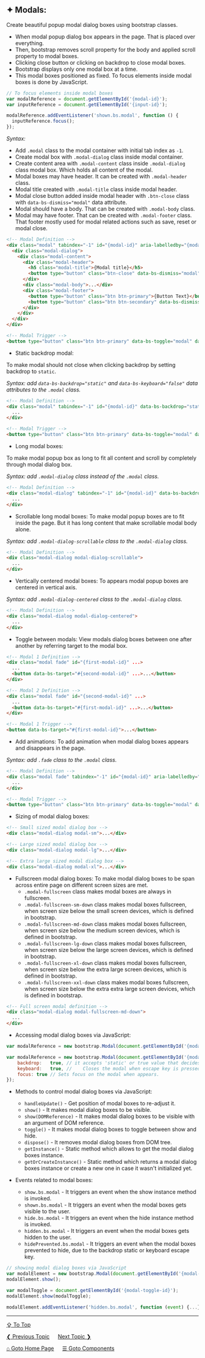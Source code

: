 ## &#10022; Modals:
Create beautiful popup modal dialog boxes using bootstrap classes.
- When modal popup dialog box appears in the page. That is placed over everything. 
- Then, bootstrap removes scroll property for the body and applied scroll property to modal boxes. 
- Clicking close button or clicking on backdrop to close modal boxes.
- Bootstrap displays only one modal box at a time.
- This modal boxes positioned as fixed. To focus elements inside modal boxes is done by JavaScript.

```javascript
// To focus elements inside modal boxes
var modalReference = document.getElementById('{modal-id}');
var inputReference = document.getElementById('{input-id}');

modalReference.addEventListener('shown.bs.modal', function () {
  inputReference.focus();
});
```

*Syntax:* 
- Add `.modal` class to the modal container with initial tab index as `-1`.
- Create modal box with `.modal-dialog` class inside modal container.
- Create content area with `.modal-content` class inside `.modal-dialog` class modal box. Which holds all content of the modal.
- Modal boxes may have header. It can be created with `.modal-header` class.
- Modal title created with `.modal-title` class inside modal header.
- Modal close button added inside modal header with `.btn-close` class with `data-bs-dismiss="modal"` data attribute.
- Modal should have a body. That can be created with `.modal-body` class.
- Modal may have footer. That can be created with `.modal-footer` class. That footer mostly used for modal related actions such as save, reset or modal close.

```html
<!-- Modal Definition -->
<div class="modal" tabindex="-1" id="{modal-id}" aria-labelledby="{modal-label}" aria-hidden="true">
  <div class="modal-dialog">
    <div class="modal-content">
      <div class="modal-header">
        <h5 class="modal-title">{Modal title}</h5>
        <button type="button" class="btn-close" data-bs-dismiss="modal" aria-label="Close"></button>
      </div>
      <div class="modal-body">...</div>
      <div class="modal-footer">
        <button type="button" class="btn btn-primary">{Button Text}</button>
        <button type="button" class="btn btn-secondary" data-bs-dismiss="modal">{Button Text}</button>
      </div>
    </div>
  </div>
</div>

<!-- Modal Trigger -->
<button type="button" class="btn btn-primary" data-bs-toggle="modal" data-bs-target="#{modal-id}">{Button Text}</button>
```

- Static backdrop modal:

To make modal should not close when clicking backdrop by setting backdrop to `static`. 

*Syntax: add `data-bs-backdrop="static"` and `data-bs-keyboard="false"` data attributes to the `.modal` class.*
 
```html
<!-- Modal Definition -->
<div class="modal" tabindex="-1" id="{modal-id}" data-bs-backdrop="static" data-bs-keyboard="false" aria-labelledby="{modal-label}" aria-hidden="true">
  ...
</div>

<!-- Modal Trigger -->
<button type="button" class="btn btn-primary" data-bs-toggle="modal" data-bs-target="#{modal-id}">{Button Text}</button>
```

- Long modal boxes:

To make modal popup box as long to fit all content and scroll by completely through modal dialog box.

*Syntax: add `.modal-dialog` class instead of the `.modal` class.*

```html
<!-- Modal Definition -->
<div class="modal-dialog" tabindex="-1" id="{modal-id}" data-bs-backdrop="static" data-bs-keyboard="false" aria-labelledby="{modal-label}" aria-hidden="true">
  ...
</div>
```

- Scrollable long modal boxes:
To make modal popup boxes are to fit inside the page. But it has long content that make scrollable modal body alone.

*Syntax: add `.modal-dialog-scrollable` class to the `.modal-dialog` class.*

```html
<!-- Modal Definition -->
<div class="modal-dialog modal-dialog-scrollable">
  ...
</div>
```

- Vertically centered modal boxes:
To appears modal popup boxes are centered in vertical axis.

*Syntax: add `.modal-dialog-centered` class to the `.modal-dialog` class.*

```html
<!-- Modal Definition -->
<div class="modal-dialog modal-dialog-centered">
  ...
</div>
```

- Toggle between modals:
View modals dialog boxes between one after another by referring target to the modal box.

```html
<!-- Modal 1 Definition -->
<div class="modal fade" id="{first-modal-id}" ...>
  ...
  <button data-bs-target="#{second-modal-id}" ...>...</button>
</div>

<!-- Modal 2 Definition -->
<div class="modal fade" id="{second-modal-id}" ...>
  ...
  <button data-bs-target="#{first-modal-id}" ...>...</button>
</div>

<!-- Modal 1 Trigger -->
<button data-bs-target="#{first-modal-id}">...</button>
```

- Add animations:
To add animation when modal dialog boxes appears and disappears in the page.

*Syntax: add `.fade` class to the `.modal` class.*

```html
<!-- Modal Definition -->
<div class="modal fade" tabindex="-1" id="{modal-id}" aria-labelledby="{modal-label}" aria-hidden="true">
  ...
</div>

<!-- Modal Trigger -->
<button type="button" class="btn btn-primary" data-bs-toggle="modal" data-bs-target="#{modal-id}">{Button Text}</button>
```

- Sizing of modal dialog boxes:

```html
<!-- Small sized modal dialog box -->
<div class="modal-dialog modal-sm">...</div>

<!-- Large sized modal dialog box -->
<div class="modal-dialog modal-lg">...</div>

<!-- Extra large sized modal dialog box -->
<div class="modal-dialog modal-xl">...</div>
```

- Fullscreen modal dialog boxes:
To make modal dialog boxes to be span across entire page on different screen sizes are met. 
	- `.modal-fullscreen` class makes modal boxes are always in fullscreen.
	- `.modal-fullscreen-sm-down`	class makes modal boxes fullscreen, when screen size below the small screen devices, which is defined in bootstrap.
	- `.modal-fullscreen-md-down`	class makes modal boxes fullscreen, when screen size below the medium screen devices, which is defined in bootstrap.
	- `.modal-fullscreen-lg-down`	class makes modal boxes fullscreen, when screen size below the large screen devices, which is defined in bootstrap.
	- `.modal-fullscreen-xl-down`	class makes modal boxes fullscreen, when screen size below the extra large screen devices, which is defined in bootstrap.
	- `.modal-fullscreen-xxl-down`	class makes modal boxes fullscreen, when screen size below the extra extra large screen devices, which is defined in bootstrap.

```html
<!-- Full screen modal definition -->
<div class="modal-dialog modal-fullscreen-md-down">
  ...
</div>
```

- Accessing modal dialog boxes via JavaScript:
```javascript
var modalReference = new bootstrap.Modal(document.getElementById('{modal-id}'), options);

var modalReference = new bootstrap.Modal(document.getElementById('{modal-id}'), {
	backdrop:	true, // it accepts 'static' or	true value that decides closing of modal boxes by clicking outside.
	keyboard:	true, //	Closes the modal when escape key is pressed in the keyboard
	focus: true	// Sets focus on the modal when appears.
});
```

- Methods to control modal dialog boxes via JavaScript:
	- `handleUpdate()` - Get position of modal boxes to re-adjust it.
  - `show()` - It makes modal dialog boxes to be visible.
  - `show(DOMReference)` - It makes modal dialog boxes to be visible with an argument of DOM reference.
  - `toggle()` - It makes modal dialog boxes to toggle between show and hide.
  - `dispose()` - It removes modal dialog boxes from DOM tree.
  - `getInstance()` - Static method which allows to get the modal dialog boxes instance.
  - `getOrCreateInstance()` - Static method which returns a modal dialog boxes instance or create a new one in case it wasn't initialized yet.

- Events related to modal boxes:
  - `show.bs.modal` - It triggers an event when the show instance method is invoked.
  - `shown.bs.modal` - It triggers an event when the modal boxes gets visible to the user.  
  - `hide.bs.modal` - It triggers an event when the hide instance method is invoked.
  - `hidden.bs.modal` - It triggers an event when the modal boxes gets hidden to the user.  
  - `hidePrevented.bs.modal` - It triggers an event when the modal boxes prevented to hide, due to the backdrop static or keyboard escape key.  

```javascript
// showing modal dialog boxes via JavaScript
var modalElement = new bootstrap.Modal(document.getElementById('{modal-id}'));
modalElement.show();

var modalToggle = document.getElementById('{modal-toggle-id}');
modalElement.show(modalToggle);

modalElement.addEventListener('hidden.bs.modal', function (event) {...});
```

---
[&#8682; To Top](#-modals)

[&#10094; Previous Topic](./components.list-group.md) &emsp; [Next Topic &#10095;](./components.navbar.md)

[&#8962; Goto Home Page](../../README.md) &emsp; [&#9776; Goto Components](./components.md)